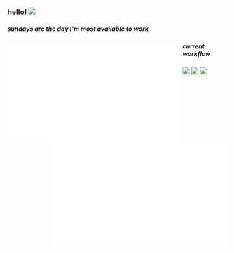 ### hello! <img src="https://external-content.duckduckgo.com/iu/?u=http%3A%2F%2Fmedia.giphy.com%2Fmedia%2FnOSjhK6tcFHFe%2Fgiphy.gif&f=1&nofb=1" width="75px">

##### sundays are the day i'm most available to work

<img align = "left" width = "400" src="https://raw.githubusercontent.com/sme-ek/test/92f24f0d2e7ff9e3d9a5653a61f1e1fd0043fe2d/generated/overview.svg">
<img align="right" width = "400" src="https://raw.githubusercontent.com/sme-ek/test/92f24f0d2e7ff9e3d9a5653a61f1e1fd0043fe2d/generated/languages.svg">


##### current workflow

<img src="https://progress-bar.dev/50/?title=studio%20dulcet%20website%20rework">
<img src="https://progress-bar.dev/5/?title=i%20wish%20you%20were%20here">
<img src = "https://progress-bar.dev/5/?title=dulcet%20UTAU">
